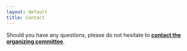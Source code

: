 ```yaml
---
layout: default
title: Contact
---
```


Should you have any questions, please do not hesitate to [**contact the organizing committee**](mailto:probabilistic_robotics@dlr.de).
